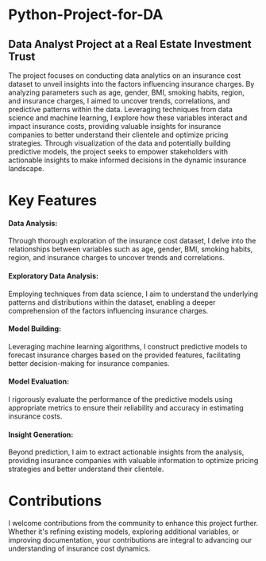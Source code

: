 # Python-Project-for-DA
<H2>Data Analyst Project at a Real Estate Investment Trust</H2>

The project focuses on conducting data analytics on an insurance cost dataset to unveil insights into the factors influencing insurance charges. By analyzing parameters such as age, gender, BMI, smoking habits, region, and insurance charges, I aimed to uncover trends, correlations, and predictive patterns within the data. Leveraging techniques from data science and machine learning, I explore how these variables interact and impact insurance costs, providing valuable insights for insurance companies to better understand their clientele and optimize pricing strategies. Through visualization of the data and potentially building predictive models, the project seeks to empower stakeholders with actionable insights to make informed decisions in the dynamic insurance landscape.

# Key Features
<H4>Data Analysis:</H4> Through thorough exploration of the insurance cost dataset, I delve into the relationships between variables such as age, gender, BMI, smoking habits, region, and insurance charges to uncover trends and correlations.
<H4>Exploratory Data Analysis:</H4> Employing techniques from data science, I aim to understand the underlying patterns and distributions within the dataset, enabling a deeper comprehension of the factors influencing insurance charges.
<H4>Model Building:</H4> Leveraging machine learning algorithms, I construct predictive models to forecast insurance charges based on the provided features, facilitating better decision-making for insurance companies.
<H4>Model Evaluation:</H4> I rigorously evaluate the performance of the predictive models using appropriate metrics to ensure their reliability and accuracy in estimating insurance costs.
<H4>Insight Generation:</H4> Beyond prediction, I aim to extract actionable insights from the analysis, providing insurance companies with valuable information to optimize pricing strategies and better understand their clientele.

# Contributions
I welcome contributions from the community to enhance this project further. Whether it's refining existing models, exploring additional variables, or improving documentation, your contributions are integral to advancing our understanding of insurance cost dynamics.




